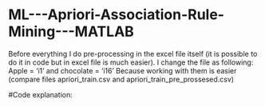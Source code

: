 # ML---Apriori-Association-Rule-Mining---MATLAB
Before everything I do pre-processing in the excel file itself (it is possible to do it in code but in excel file is much easier). I change
the file as following:
Apple = ‘i1’ and chocolate = ‘i16’ Because working with them is easier (compare files apriori_train.csv and apriori_train_pre_prossesed.csv)

#Code explanation:

